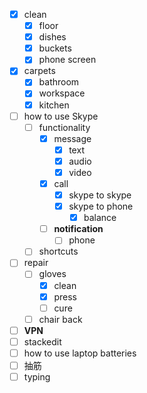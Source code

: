 - [x] clean
	- [x] floor
	- [x] dishes
	- [x] buckets
	- [x] phone screen
- [x] carpets
	- [x] bathroom
	- [x] workspace
	- [x] kitchen
- [ ] how to use Skype
	- [ ] functionality
		- [x] message
			- [x] text
			- [x] audio
			- [x] video
		- [x] call
			- [x] skype to skype
			- [x] skype to phone
				- [x] balance
		- [ ] **notification**
			- [ ] phone
	- [ ] shortcuts
- [ ] repair
	- [ ] gloves
		- [x] clean
		- [x] press
		- [ ] cure
	- [ ] chair back
- [ ] **VPN**
- [ ] stackedit
- [ ] how to use laptop batteries
- [ ] 抽筋
- [ ] typing
<!--stackedit_data:
eyJoaXN0b3J5IjpbLTE1MzQwMzc2OTZdfQ==
-->